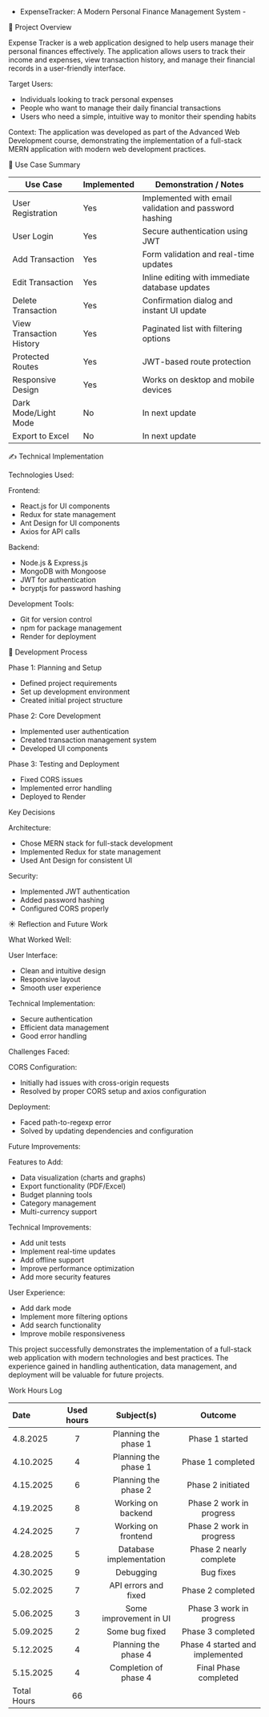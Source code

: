   - ExpenseTracker: A Modern Personal Finance Management System -

 
 📝 Project Overview
 
Expense Tracker is a web application designed to help users manage their personal finances effectively. The application allows users to track their income and expenses, view transaction history, and manage their financial records in a user-friendly interface.

Target Users:

- Individuals looking to track personal expenses  
- People who want to manage their daily financial transactions  
- Users who need a simple, intuitive way to monitor their spending habits  

Context:
The application was developed as part of the Advanced Web Development course, demonstrating the implementation of a full-stack MERN application with modern web development practices.

📌 Use Case Summary

| Use Case | Implemented | Demonstration / Notes |
|----------|-------------|----------------------|
| User Registration | Yes | Implemented with email validation and password hashing |
| User Login | Yes | Secure authentication using JWT |
| Add Transaction | Yes | Form validation and real-time updates |
| Edit Transaction | Yes | Inline editing with immediate database updates |
| Delete Transaction | Yes | Confirmation dialog and instant UI update |
| View Transaction History | Yes | Paginated list with filtering options |
| Protected Routes | Yes | JWT-based route protection |
| Responsive Design | Yes | Works on desktop and mobile devices |
| Dark Mode/Light Mode | No | In next update |
| Export to Excel | No | In next update |

✍️ Technical Implementation

Technologies Used:

Frontend:

- React.js for UI components  
- Redux for state management  
- Ant Design for UI components  
- Axios for API calls  

Backend:

- Node.js & Express.js  
- MongoDB with Mongoose  
- JWT for authentication  
- bcryptjs for password hashing  

Development Tools:

- Git for version control  
- npm for package management  
- Render for deployment   

🚂 Development Process

Phase 1: Planning and Setup

- Defined project requirements  
- Set up development environment  
- Created initial project structure  

Phase 2: Core Development

- Implemented user authentication  
- Created transaction management system  
- Developed UI components  

Phase 3: Testing and Deployment

- Fixed CORS issues  
- Implemented error handling  
- Deployed to Render  

Key Decisions

Architecture:  
- Chose MERN stack for full-stack development  
- Implemented Redux for state management  
- Used Ant Design for consistent UI  

Security:  
- Implemented JWT authentication  
- Added password hashing  
- Configured CORS properly  

☀️ Reflection and Future Work

What Worked Well:

User Interface:  
- Clean and intuitive design   
- Responsive layout   
- Smooth user experience  

Technical Implementation:
- Secure authentication  
- Efficient data management  
- Good error handling  

Challenges Faced:

CORS Configuration:  
- Initially had issues with cross-origin requests  
- Resolved by proper CORS setup and axios configuration  

Deployment:
- Faced path-to-regexp error  
- Solved by updating dependencies and configuration  

Future Improvements:

Features to Add:
- Data visualization (charts and graphs)  
- Export functionality (PDF/Excel)  
- Budget planning tools  
- Category management  
- Multi-currency support  

Technical Improvements:
- Add unit tests  
- Implement real-time updates  
- Add offline support  
- Improve performance optimization  
- Add more security features  

User Experience:
- Add dark mode  
- Implement more filtering options  
- Add search functionality  
- Improve mobile responsiveness  

This project successfully demonstrates the implementation of a full-stack web application with modern technologies and best practices. The experience gained in handling authentication, data management, and deployment will be valuable for future projects.

Work Hours Log

| Date  | Used hours | Subject(s) |  Outcome |
| :---  |     :---:      |     :---:      |     :---:      |
| 4.8.2025  | 7  | Planning the phase 1    | Phase 1 started  |
| 4.10.2025 | 4  | Planning the phase 1    | Phase 1 completed  |
| 4.15.2025 | 6  | Planning the phase 2    | Phase 2 initiated  |
| 4.19.2025 | 8  | Working on backend      | Phase 2 work in progress  |
| 4.24.2025 | 7  | Working on frontend     | Phase 2 work in progress  |
| 4.28.2025 | 5  | Database implementation | Phase 2 nearly complete  |
| 4.30.2025 | 9  | Debugging               | Bug fixes  |
| 5.02.2025 | 7  | API errors and fixed    | Phase 2 completed  |
| 5.06.2025 | 3  | Some improvement in UI  | Phase 3 work in progress |
| 5.09.2025 | 2  | Some bug fixed          | Phase 3 completed  |
| 5.12.2025 | 4  | Planning the phase 4    | Phase 4 started and implemented |
| 5.15.2025 | 4  | Completion of phase 4   | Final Phase completed  |
|                    Total Hours                 |  66 |


